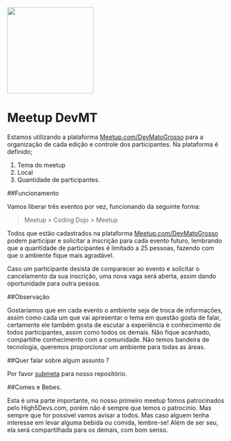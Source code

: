 <img src="https://avatars3.githubusercontent.com/u/12420406?v=3&s=200" width="200">

Meetup DevMT 
============

Estamos utilizando a plataforma [Meetup.com/DevMatoGrosso](http://www.meetup.com/devmatogrosso) para a organização de cada edição e controle dos participantes. Na plataforma é definido;

1. Tema do meetup
1. Local
1. Quantidade de participantes.

##Funcionamento
  
  Vamos liberar três eventos por vez, funcionando da seguinte forma:
  
   > Meetup > Coding Dojo > Meetup 

  Todos que estão cadastrados na plataforma [Meetup.com/DevMatoGrosso](http://www.meetup.com/devmatogrosso) podem participar e solicitar a inscrição para cada evento futuro, lembrando
  que a quantidade de participantes é limitado a 25 pessoas, fazendo com que o ambiente fique mais agradável.
  
  Caso um participante desista de comparecer ao evento e solicitar o cancelamento da sua inscrição, uma nova vaga será aberta, assim dando oportunidade para outra pessoa.
  
##Observação

  Gostariamos que em cada evento o ambiente seja de troca de informações, assim como cada um que vai apresentar o tema em questão gosta de falar, certamente ele também gosta de escutar
  a experiência e conhecimento de todos participantes, assim como todos os demais. Não fique acanhado, compartilhe conhecimento com a comunidade. 
  Não temos bandeira de tecnologia, queremos proporcionar um ambiente para todas as áreas.
  
##Quer falar sobre algum assunto ? 

  Por favor [submeta](https://github.com/devmatogrosso/submit) para nosso repositório.

##Comes e Bebes.
   
   Esta é uma parte importante, no nosso primeiro meetup fomos patrocinados pelo High5Devs.com, porém não é sempre que temos o patrocinio.
   Mas sempre que for possivel vamos avisar a todos. Mas caso alguem tenha interesse em levar alguma bebida ou comida, lembre-se! Além de ser seu, ela será compartilhada para os demais, com bom senso. 
